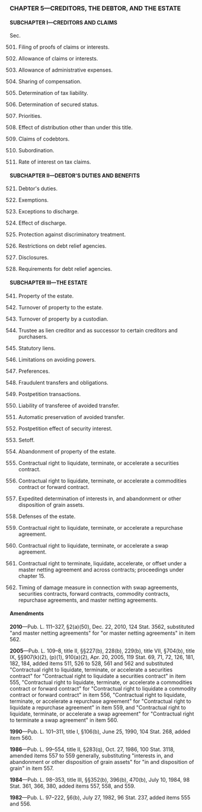 ### **CHAPTER 5—CREDITORS, THE DEBTOR, AND THE ESTATE** ###

#### SUBCHAPTER I—CREDITORS AND CLAIMS ####

Sec.

501. Filing of proofs of claims or interests.

502. Allowance of claims or interests.

503. Allowance of administrative expenses.

504. Sharing of compensation.

505. Determination of tax liability.

506. Determination of secured status.

507. Priorities.

508. Effect of distribution other than under this title.

509. Claims of codebtors.

510. Subordination.

511. Rate of interest on tax claims.

#### SUBCHAPTER II—DEBTOR'S DUTIES AND BENEFITS ####

521. Debtor's duties.

522. Exemptions.

523. Exceptions to discharge.

524. Effect of discharge.

525. Protection against discriminatory treatment.

526. Restrictions on debt relief agencies.

527. Disclosures.

528. Requirements for debt relief agencies.

#### SUBCHAPTER III—THE ESTATE ####

541. Property of the estate.

542. Turnover of property to the estate.

543. Turnover of property by a custodian.

544. Trustee as lien creditor and as successor to certain creditors and purchasers.

545. Statutory liens.

546. Limitations on avoiding powers.

547. Preferences.

548. Fraudulent transfers and obligations.

549. Postpetition transactions.

550. Liability of transferee of avoided transfer.

551. Automatic preservation of avoided transfer.

552. Postpetition effect of security interest.

553. Setoff.

554. Abandonment of property of the estate.

555. Contractual right to liquidate, terminate, or accelerate a securities contract.

556. Contractual right to liquidate, terminate, or accelerate a commodities contract or forward contract.

557. Expedited determination of interests in, and abandonment or other disposition of grain assets.

558. Defenses of the estate.

559. Contractual right to liquidate, terminate, or accelerate a repurchase agreement.

560. Contractual right to liquidate, terminate, or accelerate a swap agreement.

561. Contractual right to terminate, liquidate, accelerate, or offset under a master netting agreement and across contracts; proceedings under chapter 15.

562. Timing of damage measure in connection with swap agreements, securities contracts, forward contracts, commodity contracts, repurchase agreements, and master netting agreements.

#### Amendments ####

**2010**—Pub. L. 111–327, §2(a)(50), Dec. 22, 2010, 124 Stat. 3562, substituted "and master netting agreements" for "or master netting agreements" in item 562.

**2005**—Pub. L. 109–8, title II, §§227(b), 228(b), 229(b), title VII, §704(b), title IX, §§907(k)(2), (p)(1), 910(a)(2), Apr. 20, 2005, 119 Stat. 69, 71, 72, 126, 181, 182, 184, added items 511, 526 to 528, 561 and 562 and substituted "Contractual right to liquidate, terminate, or accelerate a securities contract" for "Contractual right to liquidate a securities contract" in item 555, "Contractual right to liquidate, terminate, or accelerate a commodities contract or forward contract" for "Contractual right to liquidate a commodity contract or forward contract" in item 556, "Contractual right to liquidate, terminate, or accelerate a repurchase agreement" for "Contractual right to liquidate a repurchase agreement" in item 559, and "Contractual right to liquidate, terminate, or accelerate a swap agreement" for "Contractual right to terminate a swap agreement" in item 560.

**1990**—Pub. L. 101–311, title I, §106(b), June 25, 1990, 104 Stat. 268, added item 560.

**1986**—Pub. L. 99–554, title II, §283(q), Oct. 27, 1986, 100 Stat. 3118, amended items 557 to 559 generally, substituting "interests in, and abandonment or other disposition of grain assets" for "in and disposition of grain" in item 557.

**1984**—Pub. L. 98–353, title III, §§352(b), 396(b), 470(b), July 10, 1984, 98 Stat. 361, 366, 380, added items 557, 558, and 559.

**1982**—Pub. L. 97–222, §6(b), July 27, 1982, 96 Stat. 237, added items 555 and 556.